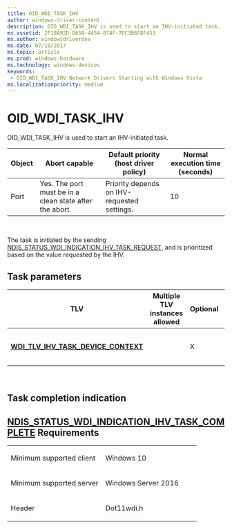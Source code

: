 ```yaml
---
title: OID_WDI_TASK_IHV
author: windows-driver-content
description: OID_WDI_TASK_IHV is used to start an IHV-initiated task.
ms.assetid: 2F18A92D-D658-4454-874F-7DC3B6F8F453
ms.author: windowsdriverdev 
ms.date: 07/18/2017 
ms.topic: article 
ms.prod: windows-hardware 
ms.technology: windows-devices 
keywords:
 - OID_WDI_TASK_IHV Network Drivers Starting with Windows Vista
ms.localizationpriority: medium
---
```


# OID\_WDI\_TASK\_IHV


OID\_WDI\_TASK\_IHV is used to start an IHV-initiated task.

| Object | Abort capable                                           | Default priority (host driver policy)       | Normal execution time (seconds) |
|--------|---------------------------------------------------------|---------------------------------------------|---------------------------------|
| Port   | Yes. The port must be in a clean state after the abort. | Priority depends on IHV-requested settings. | 10                              |

 

The task is initiated by the sending [NDIS\_STATUS\_WDI\_INDICATION\_IHV\_TASK\_REQUEST](ndis-status-wdi-indication-ihv-task-request.md), and is prioritized based on the value requested by the IHV.

## Task parameters


| TLV                                                                                  | Multiple TLV instances allowed | Optional | Description                                                                                                                                                                   |
|--------------------------------------------------------------------------------------|--------------------------------|----------|-------------------------------------------------------------------------------------------------------------------------------------------------------------------------------|
| [**WDI\_TLV\_IHV\_TASK\_DEVICE\_CONTEXT**](https://msdn.microsoft.com/library/windows/hardware/dn926313) |                                | X        | The context data provided by the IHV component. This is forwarded from [NDIS\_STATUS\_WDI\_INDICATION\_IHV\_ TASK\_REQUEST](ndis-status-wdi-indication-ihv-task-request.md). |

 

## Task completion indication


[NDIS\_STATUS\_WDI\_INDICATION\_IHV\_TASK\_COMPLETE](ndis-status-wdi-indication-ihv-task-complete.md)
Requirements
------------

<table>
<colgroup>
<col width="50%" />
<col width="50%" />
</colgroup>
<tbody>
<tr class="odd">
<td><p>Minimum supported client</p></td>
<td><p>Windows 10</p></td>
</tr>
<tr class="even">
<td><p>Minimum supported server</p></td>
<td><p>Windows Server 2016</p></td>
</tr>
<tr class="odd">
<td><p>Header</p></td>
<td>Dot11wdi.h</td>
</tr>
</tbody>
</table>

 

 




